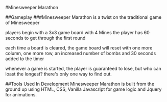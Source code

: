 #Minesweeper Marathon

##Gameplay
###Minesweeper Marathon is a twist on the traditional game of Minesweeper

players begin with a 3x3 game board with 4 Mines
the player has 60 seconds to get through the first round

each time a board is cleared, the game board will reset with one more column, one more row, an increased number of bombs and 30 seconds added to the timer

whenever a game is started, the player is guaranteed to lose, but who can loast the longest? there's only one way to find out.

##Tools Used In Development
Minesweeper Marathon is built from the ground up using HTML, CSS, Vanilla Javascript for game logic and Jquery for animations.

